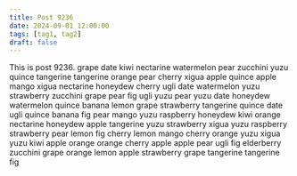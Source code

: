 ```yaml
---
title: Post 9236
date: 2024-09-01 12:00:00
tags: [tag1, tag2]
draft: false
---
```

This is post 9236.
grape
date
kiwi
nectarine
watermelon
pear
zucchini
yuzu
quince
tangerine
tangerine
orange
pear
cherry
xigua
apple
quince
apple
mango
xigua
nectarine
honeydew
cherry
ugli
date
watermelon
yuzu
strawberry
zucchini
grape
pear
fig
ugli
yuzu
pear
yuzu
date
honeydew
watermelon
quince
banana
lemon
grape
strawberry
tangerine
quince
date
ugli
quince
banana
fig
pear
mango
yuzu
raspberry
honeydew
kiwi
orange
nectarine
honeydew
apple
tangerine
yuzu
strawberry
xigua
yuzu
raspberry
strawberry
pear
lemon
fig
cherry
lemon
mango
cherry
orange
yuzu
xigua
yuzu
kiwi
apple
orange
orange
cherry
apple
apple
pear
ugli
fig
elderberry
zucchini
grape
orange
lemon
apple
strawberry
grape
tangerine
tangerine
fig
